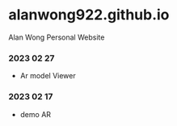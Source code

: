 # alanwong922.github.io
Alan Wong Personal Website

### 2023 02 27
- Ar model Viewer

### 2023 02 17
- demo AR 